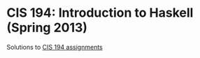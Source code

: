 # CIS 194: Introduction to Haskell (Spring 2013)

Solutions to [CIS 194 assignments][site]

[site]: http://www.seas.upenn.edu/~cis194/spring13/lectures.html
